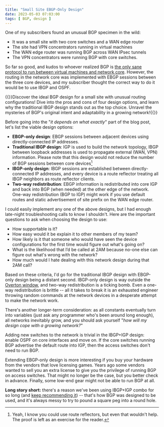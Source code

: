 ```yaml
---
title: "Small Site EBGP-Only Design"
date: 2023-05-03 07:03:00
tags: [ BGP, design ]
---
```

One of my subscribers found an unusual BGP specimen in the wild:

* It was a small site with two core switches and a WAN edge router
* The site had VPN concentrators running in virtual machines
* The WAN edge router was running BGP across WAN IPsec tunnels
* The VPN concentrators were running BGP with core switches.

So far so good, and kudos to whoever realized BGP is [the only sane protocol to run between virtual machines and network core](https://blog.ipspace.net/2016/03/dont-run-ospf-with-your-customers.html). However, the routing in the network core was implemented with EBGP sessions between the three core devices, and my subscriber thought the correct way to do it would be to use IBGP and OSPF.
<!--more-->
{{<tldr intent="Summary" model="excited ChatGPT using GPT-4 model" comment="Had to tell ChatGPT to create an exciting summary, the regular one was too boring 🤷‍♂️">}}Discover the ideal BGP design for a small site with unusual routing configurations! Dive into the pros and cons of four design options, and learn why the traditional IBGP design stands out as the top choice. Unravel the mysteries of BGP's original intent and adaptability in a growing network!{{</tldr>}}

Before going into the "_it depends on what exactly_" part of the blog post, let's list the viable design options:

* **EBGP-only design**: EBGP sessions between adjacent devices using directly-connected IP addresses.
* **Traditional IBGP design**: IGP is used to build the network topology, IBGP between loopback addresses is used to propagate external (WAN, VPN) information. Please note that this design would not reduce the number of BGP sessions between core devices[^RR]
* **IBGP-only design**: IBGP sessions are established between directly-connected IP addresses, and every device is a route reflector treating all IBGP neighbors as route reflector clients.
* **Two-way redistribution**: EBGP information is redistributed into core IGP and back into BGP (when needed) at the other edge of the network. One-way redistribution (BGP to IGP) might work if you use default routes and static advertisement of site prefix on the WAN edge router.

I could easily implement any one of the above designs, but I had enough late-night troubleshooting calls to know I shouldn't. Here are the important questions to ask when choosing the design to use:

* How supportable is it?
* How easy would it be explain it to other members of my team?
* How likely is it that someone who would have seen the device configurations for the first time would figure out what's going on?
* What is the likelihood that I’d be called at 2AM because no-one else can figure out what's wrong with the network?
* How much would I hate dealing with this network design during that 2AM call?

Based on these criteria, I'd go for the traditional IBGP design with EBGP-only design being a distant second. IBGP-only design is way outside the [Overton window](https://en.wikipedia.org/wiki/Overton_window), and two-way redistribution is a ticking bomb. Even a one-way redistribution is brittle -- all it takes to break it is an exhausted engineer throwing random commands at the network devices in a desperate attempt to make the network work.

There's another longer-term consideration: as all constants eventually turn into variables (just ask any programmer who's been around long enough), all networks inevitably grow, and you should ask yourself "_how will my design cope with a growing network?_"

Adding new switches to the network is trivial in the IBGP+IGP design: enable OSPF on core interfaces and move on. If the core switches running BGP advertise the default route into IGP, then the access switches don't need to run BGP.

Extending EBGP-only design is more interesting if you buy your hardware from the vendors that love licensing games. Years ago some vendors wanted to sell you an extra license to give you the privilege of running BGP on access switches. That might no longer be the case, but you better check in advance. Finally, some low-end gear might not be able to run BGP at all.

**Long story short:** there's a reason we've been using IBGP+IGP combo for so long (and [keep recommending it](/2023/04/multi-vendor-evpn-fabric.html)) -- that's how BGP was designed to be used, and it's always messy to try to pound a square peg into a round hole.

[^RR]: Yeah, I know you could use route reflectors, but even that wouldn't help. The proof is left as an exercise for the reader.
